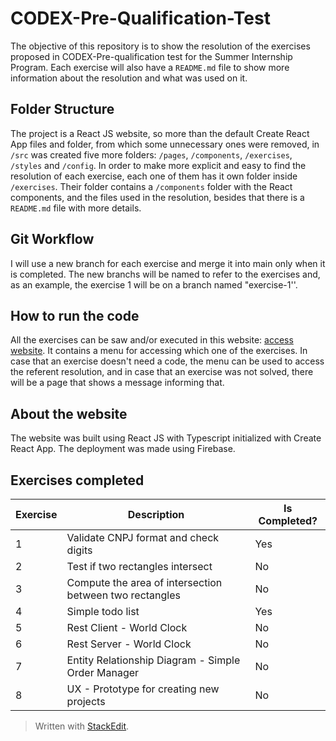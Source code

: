 # CODEX-Pre-Qualification-Test

The objective of this repository is to show the resolution of the exercises proposed in CODEX-Pre-qualification test for the Summer Internship Program. Each exercise will also have a `README.md` file to show more information about the resolution and what was used on it.

## Folder Structure

The project is a React JS website, so more than the default Create React App files and folder, from which some unnecessary ones were removed, in `/src` was created five more folders: `/pages`, `/components`, `/exercises`, `/styles` and `/config`. In order to make more explicit and easy to find the resolution of each exercise, each one of them has it own folder inside `/exercises`. Their folder contains a `/components` folder with the React components, and the files used in the resolution, besides that there is a `README.md` file with more details.

## Git Workflow

I will use a new branch for each exercise and merge it into main only when it is completed. The new branchs will be named to refer to the exercises and, as an example, the exercise 1 will be on a branch named "exercise-1''.

## How to run the code

All the exercises can be saw and/or executed in this website: [access website](https://codex-pre-qualification-test.web.app/). It contains a menu for accessing which one of the exercises. In case that an exercise doesn't need a code, the menu can be used to access the referent resolution, and in case that an exercise was not solved, there will be a page that shows a message informing that.

## About the website

The website was built using React JS with Typescript initialized with Create React App. The deployment was made using Firebase.

## Exercises completed

| Exercise | Description                                             | Is Completed? |
| -------- | ------------------------------------------------------- | ------------- |
| 1        | Validate CNPJ format and check digits                   | Yes           |
| 2        | Test if two rectangles intersect                        | No            |
| 3        | Compute the area of intersection between two rectangles | No            |
| 4        | Simple todo list                                        | Yes           |
| 5        | Rest Client - World Clock                               | No            |
| 6        | Rest Server - World Clock                               | No            |
| 7        | Entity Relationship Diagram - Simple Order Manager      | No            |
| 8        | UX - Prototype for creating new projects                | No            |

> Written with [StackEdit](https://stackedit.io/).
